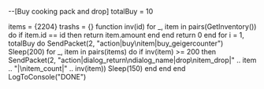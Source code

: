 --[Buy cooking pack and drop]
totalBuy = 10





items = {2204}
trashs = {}
function inv(id)
    for _, item in pairs(GetInventory()) do
        if item.id == id then
            return item.amount
        end
    end
    return 0
end
for i = 1, totalBuy do
    SendPacket(2, "action|buy\nitem|buy_geigercounter")
    Sleep(200)
    for _, item in pairs(items) do
        if inv(item) >= 200 then
            SendPacket(2, "action|dialog_return\ndialog_name|drop\nitem_drop|" .. item .. "|\nitem_count|" .. inv(item))
            Sleep(150)
        end
    end
end
LogToConsole("DONE")


